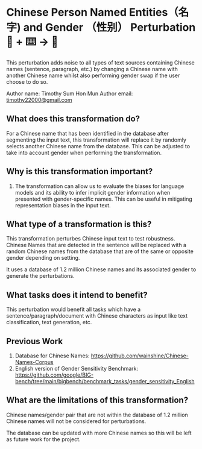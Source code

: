 # Chinese Person Named Entities（名字) and Gender （性别） Perturbation  🦎  + ⌨️ → 🐍
This perturbation adds noise to all types of text sources containing Chinese names (sentence, paragraph, etc.) by changing a Chinese name with another Chinese name whilst also performing gender swap if the user choose to do so.

Author name: Timothy Sum Hon Mun
Author email: timothy22000@gmail.com

## What does this transformation do?
For a Chinese name that has been identified in the database after segmenting the input text, this transformation will replace it by randomly selects another Chinese name from the database. This can be adjusted to take into account gender when performing the transformation.

## Why is this transformation important?
1. The transformation can allow us to evaluate the biases for language models and its ability to infer implicit gender information when presented with gender-specific names. This can be useful in mitigating representation biases in the input text.

## What type of a transformation is this?
This transformation perturbes Chinese input text to test robustness. Chinese Names that are detected in the sentence will be replaced with a random Chinese names from the database that are of the same or opposite gender depending on setting.  

It uses a database of 1.2 million Chinese names and its associated gender to generate the perturbations.

## What tasks does it intend to benefit?
This perturbation would benefit all tasks which have a sentence/paragraph/document with Chinese characters as input like text classification, 
text generation, etc.

## Previous Work

1) Database for Chinese Names: https://github.com/wainshine/Chinese-Names-Corpus
2) English version of Gender Sensitivity Benchmark: https://github.com/google/BIG-bench/tree/main/bigbench/benchmark_tasks/gender_sensitivity_English

## What are the limitations of this transformation?
Chinese names/gender pair that are not within the database of 1.2 million Chinese names will not be considered for perturbations.

The database can be updated with more Chinese names so this will be left as future work for the project.

